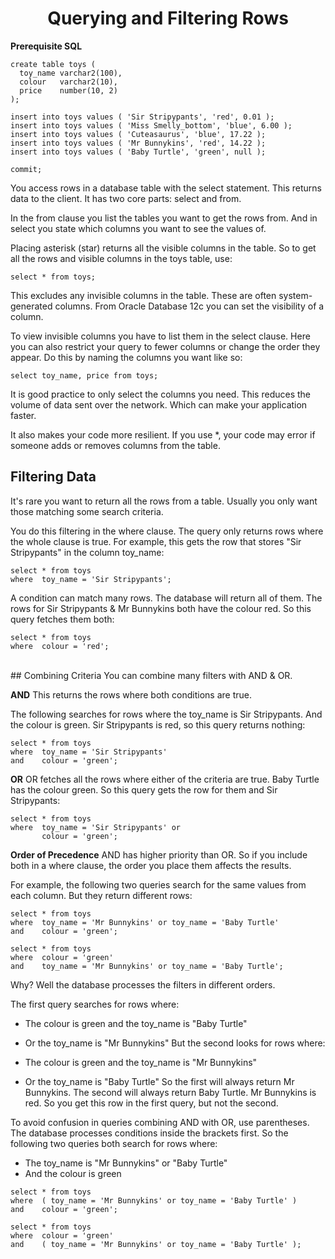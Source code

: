 <h1 align='center'>Querying and Filtering Rows</h1>

**Prerequisite SQL**
```
create table toys (
  toy_name varchar2(100),
  colour   varchar2(10),
  price    number(10, 2)
);

insert into toys values ( 'Sir Stripypants', 'red', 0.01 );
insert into toys values ( 'Miss Smelly_bottom', 'blue', 6.00 );
insert into toys values ( 'Cuteasaurus', 'blue', 17.22 );
insert into toys values ( 'Mr Bunnykins', 'red', 14.22 );
insert into toys values ( 'Baby Turtle', 'green', null );

commit;
```
You access rows in a database table with the select statement. This returns data to the client. It has two core parts: select and from.

In the from clause you list the tables you want to get the rows from. And in select you state which columns you want to see the values of.

Placing asterisk (star) returns all the visible columns in the table. So to get all the rows and visible columns in the toys table, use:
```
select * from toys;
```
This excludes any invisible columns in the table. These are often system-generated columns. From Oracle Database 12c you can set the visibility of a column.

To view invisible columns you have to list them in the select clause. Here you can also restrict your query to fewer columns or change the order they appear. Do this by naming the columns you want like so:
```
select toy_name, price from toys;
```
It is good practice to only select the columns you need. This reduces the volume of data sent over the network. Which can make your application faster.

It also makes your code more resilient. If you use *, your code may error if someone adds or removes columns from the table.
<br>
## Filtering Data
It's rare you want to return all the rows from a table. Usually you only want those matching some search criteria.

You do this filtering in the where clause. The query only returns rows where the whole clause is true. For example, this gets the row that stores "Sir Stripypants" in the column toy_name:
```
select * from toys
where  toy_name = 'Sir Stripypants';
```
A condition can match many rows. The database will return all of them. The rows for Sir Stripypants & Mr Bunnykins both have the colour red. So this query fetches them both:
```
select * from toys
where  colour = 'red';
```
<br>
## Combining Criteria
You can combine many filters with AND & OR.

**AND**
This returns the rows where both conditions are true.

The following searches for rows where the toy_name is Sir Stripypants. And the colour is green. Sir Stripypants is red, so this query returns nothing:
```
select * from toys
where  toy_name = 'Sir Stripypants'
and    colour = 'green';
```
**OR**
OR fetches all the rows where either of the criteria are true. Baby Turtle has the colour green. So this query gets the row for them and Sir Stripypants:
```
select * from toys
where  toy_name = 'Sir Stripypants' or
       colour = 'green';
```
**Order of Precedence**
AND has higher priority than OR. So if you include both in a where clause, the order you place them affects the results.

For example, the following two queries search for the same values from each column. But they return different rows:
```
select * from toys
where  toy_name = 'Mr Bunnykins' or toy_name = 'Baby Turtle'
and    colour = 'green';

select * from toys
where  colour = 'green'
and    toy_name = 'Mr Bunnykins' or toy_name = 'Baby Turtle';
```
Why? Well the database processes the filters in different orders.

The first query searches for rows where:

- The colour is green and the toy_name is "Baby Turtle"
- Or the toy_name is "Mr Bunnykins"
But the second looks for rows where:

- The colour is green and the toy_name is "Mr Bunnykins"
- Or the toy_name is "Baby Turtle"
So the first will always return Mr Bunnykins. The second will always return Baby Turtle. Mr Bunnykins is red. So you get this row in the first query, but not the second.

To avoid confusion in queries combining AND with OR, use parentheses. The database processes conditions inside the brackets first. So the following two queries both search for rows where:

- The toy_name is "Mr Bunnykins" or "Baby Turtle"
- And the colour is green
```
select * from toys
where  ( toy_name = 'Mr Bunnykins' or toy_name = 'Baby Turtle' )
and    colour = 'green';

select * from toys
where  colour = 'green'
and    ( toy_name = 'Mr Bunnykins' or toy_name = 'Baby Turtle' );
```



